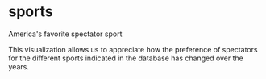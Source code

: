 # sports

America's favorite spectator sport

This visualization allows us to appreciate how the preference of spectators for the different sports indicated in the database has changed over the years. 
